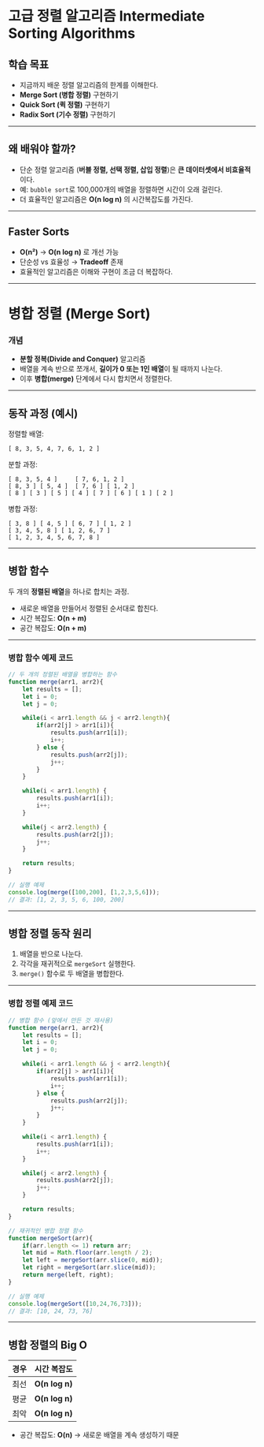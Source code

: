 # 고급 정렬 알고리즘 Intermediate Sorting Algorithms

## 학습 목표

* 지금까지 배운 정렬 알고리즘의 한계를 이해한다.
* **Merge Sort (병합 정렬)** 구현하기
* **Quick Sort (퀵 정렬)** 구현하기
* **Radix Sort (기수 정렬)** 구현하기

---

## 왜 배워야 할까? 

* 단순 정렬 알고리즘 (**버블 정렬, 선택 정렬, 삽입 정렬**)은 **큰 데이터셋에서 비효율적**이다.
* 예: `bubble sort`로 100,000개의 배열을 정렬하면 시간이 오래 걸린다.
* 더 효율적인 알고리즘은 **O(n log n)** 의 시간복잡도를 가진다.

---

## Faster Sorts

* **O(n²)** → **O(n log n)** 로 개선 가능
* 단순성 vs 효율성 → **Tradeoff** 존재
* 효율적인 알고리즘은 이해와 구현이 조금 더 복잡하다.

---

# 병합 정렬 (Merge Sort)

### 개념

* **분할 정복(Divide and Conquer)** 알고리즘
* 배열을 계속 반으로 쪼개서, **길이가 0 또는 1인 배열**이 될 때까지 나눈다.
* 이후 **병합(merge)** 단계에서 다시 합치면서 정렬한다.

---

## 동작 과정 (예시)

정렬할 배열:

```
[ 8, 3, 5, 4, 7, 6, 1, 2 ]
```

분할 과정:

```
[ 8, 3, 5, 4 ]     [ 7, 6, 1, 2 ]
[ 8, 3 ] [ 5, 4 ]  [ 7, 6 ] [ 1, 2 ]
[ 8 ] [ 3 ] [ 5 ] [ 4 ] [ 7 ] [ 6 ] [ 1 ] [ 2 ]
```

병합 과정:

```
[ 3, 8 ] [ 4, 5 ] [ 6, 7 ] [ 1, 2 ]
[ 3, 4, 5, 8 ] [ 1, 2, 6, 7 ]
[ 1, 2, 3, 4, 5, 6, 7, 8 ]
```

---

## 병합 함수

두 개의 **정렬된 배열**을 하나로 합치는 과정.

* 새로운 배열을 만들어서 정렬된 순서대로 합친다.
* 시간 복잡도: **O(n + m)**
* 공간 복잡도: **O(n + m)**

---

### 병합 함수 예제 코드

```javascript
// 두 개의 정렬된 배열을 병합하는 함수
function merge(arr1, arr2){
    let results = [];
    let i = 0;
    let j = 0;

    while(i < arr1.length && j < arr2.length){
        if(arr2[j] > arr1[i]){
            results.push(arr1[i]);
            i++;
        } else {
            results.push(arr2[j]);
            j++;
        }
    }

    while(i < arr1.length) {
        results.push(arr1[i]);
        i++;
    }

    while(j < arr2.length) {
        results.push(arr2[j]);
        j++;
    }

    return results;
}

// 실행 예제
console.log(merge([100,200], [1,2,3,5,6]));
// 결과: [1, 2, 3, 5, 6, 100, 200]
```

---

## 병합 정렬 동작 원리

1. 배열을 반으로 나눈다.
2. 각각을 재귀적으로 `mergeSort` 실행한다.
3. `merge()` 함수로 두 배열을 병합한다.

---

### 병합 정렬 예제 코드

```javascript
// 병합 함수 (앞에서 만든 것 재사용)
function merge(arr1, arr2){
    let results = [];
    let i = 0;
    let j = 0;

    while(i < arr1.length && j < arr2.length){
        if(arr2[j] > arr1[i]){
            results.push(arr1[i]);
            i++;
        } else {
            results.push(arr2[j]);
            j++;
        }
    }

    while(i < arr1.length) {
        results.push(arr1[i]);
        i++;
    }

    while(j < arr2.length) {
        results.push(arr2[j]);
        j++;
    }

    return results;
}

// 재귀적인 병합 정렬 함수
function mergeSort(arr){
    if(arr.length <= 1) return arr;
    let mid = Math.floor(arr.length / 2);
    let left = mergeSort(arr.slice(0, mid));
    let right = mergeSort(arr.slice(mid));
    return merge(left, right);
}

// 실행 예제
console.log(mergeSort([10,24,76,73]));
// 결과: [10, 24, 73, 76]
```

---

## 병합 정렬의 Big O

| 경우           | 시간 복잡도         |
| ------------ | -------------- |
| 최선     | **O(n log n)** |
| 평균  | **O(n log n)** |
| 최악  | **O(n log n)** |

* 공간 복잡도: **O(n)**
  → 새로운 배열을 계속 생성하기 때문
